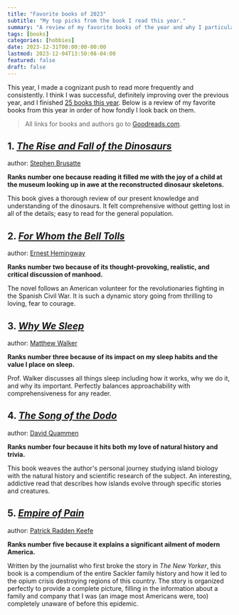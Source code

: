 ```yaml
---
title: "Favorite books of 2023"
subtitle: "My top picks from the book I read this year."
summary: "A review of my favorite books of the year and why I particularly enjoyed them."
tags: [books]
categories: [hobbies]
date: 2023-12-31T00:00:00-00:00
lastmod: 2023-12-04T13:50:08-04:00
featured: false
draft: false
---
```


This year, I made a cognizant push to read more frequently and consistently.
I think I was successful, definitely improving over the previous year, and I finished [25 books this year](https://www.goodreads.com/challenges/11633-2023-reading-challenge).
Below is a review of my favorite books from this year in order of how fondly I look back on them.

> All links for books and authors go to [Goodreads.com](https://www.goodreads.com/).

## 1. [*The Rise and Fall of the Dinosaurs*](https://www.goodreads.com/book/show/35820369-the-rise-and-fall-of-the-dinosaurs)

author: [Stephen Brusatte](https://www.goodreads.com/author/show/1212001.Stephen_Brusatte)

**Ranks number one because reading it filled me with the joy of a child at the museum looking up in awe at the reconstructed dinosaur skeletons.**

This book gives a thorough review of our present knowledge and understanding of the dinosaurs.
It felt comprehensive without getting lost in all of the details; easy to read for the general population.

## 2. [*For Whom the Bell Tolls*](https://www.goodreads.com/book/show/46170.For_Whom_the_Bell_Tolls)

author: [Ernest Hemingway](https://www.goodreads.com/author/show/1455.Ernest_Hemingway)

**Ranks number two because of its thought-provoking, realistic, and critical discussion of manhood.**

The novel follows an American volunteer for the revolutionaries fighting in the Spanish Civil War.
It is such a dynamic story going from thrilling to loving, fear to courage.

## 3. [*Why We Sleep*](https://www.goodreads.com/book/show/34466963-why-we-sleep)

author: [Matthew Walker](https://www.goodreads.com/author/show/17598726.Matthew_Walker)

**Ranks number three because of its impact on my sleep habits and the value I place on sleep.**

Prof. Walker discusses all things sleep including how it works, why we do it, and why its important.
Perfectly balances approachability with comprehensiveness for any reader.

## 4. [*The Song of the Dodo*](https://www.goodreads.com/book/show/546725.The_Song_of_the_Dodo)

author: [David Quammen](https://www.goodreads.com/author/show/32307.David_Quammen)

**Ranks number four because it hits both my love of natural history and trivia.**

This book weaves the author's personal journey studying island biology with the natural history and scientific research of the subject.
An interesting, addictive read that describes how islands evolve through specific stories and creatures.

## 5. [*Empire of Pain*](https://www.goodreads.com/book/show/43868109-empire-of-pain)

author: [Patrick Radden Keefe](https://www.goodreads.com/author/show/197852.Patrick_Radden_Keefe)

**Ranks number five because it explains a significant ailment of modern America.**

Written by the journalist who first broke the story in *The New Yorker*, this book is a compendium of the entire Sackler family history and how it led to the opium crisis destroying regions of this country.
The story is organized perfectly to provide a complete picture, filling in the information about a family and company that I was (an image most Americans were, too) completely unaware of before this epidemic.
